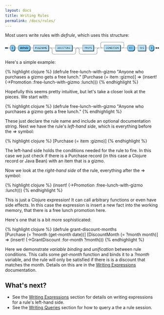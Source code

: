```yaml
---
layout: docs
title: Writing Rules
permalink: /docs/rules/
---
```


Most users write rules with _defrule_, which uses this structure:

![defrule railroad diagram](/img/diagram/RULE.png)

Here's a simple example:

{% highlight clojure %}
(defrule free-lunch-with-gizmo
  "Anyone who purchases a gizmo gets a free lunch."
  [Purchase (= item :gizmo)]
  =>
  (insert! (->Promotion :free-lunch-with-gizmo :lunch)))
{% endhighlight %}

Hopefully this seems pretty intuitive, but let's take a closer look at the pieces. We start with:

{% highlight clojure %}
(defrule free-lunch-with-gizmo
  "Anyone who purchases a gizmo gets a free lunch."
{% endhighlight %}

These just declare the rule name and include an optional documentation string. Next we have the rule's _left-hand side_, which is everything before the _=>_ symbol:

{% highlight clojure %}
  [Purchase (= item :gizmo)]
{% endhighlight %}

The left-hand side holds the conditions needed for the rule to fire. In this case we just check if there is a Purchase record (in this case a Clojure record or Java Bean) with an item that is a gizmo.

Now we look at the _right-hand side_ of the rule, everything after the => symbol:

{% highlight clojure %}
(insert! (->Promotion :free-lunch-with-gizmo :lunch)))
{% endhighlight %}

This is just a Clojure expression! It can call arbitrary functions or even have side effects. In this case the expression is insert a new fact into the working memory, that there is a free lunch promotion here.

Here's one that is a bit more sophisticated:

{% highlight clojure %}
(defrule grant-discount-months  
  [Purchase (= ?month (get-month date))]
  [DiscountMonth (= ?month month)]
  =>
  (insert! (->GrantDiscount :for-month ?month)))
{% endhighlight %}

Here we demonstrate _variable binding_ and _unification_ between rule conditions. This calls some _get-month_ function and binds it to a _?month_ variable, and the rule will only be satisfied if there is is a discount that matches the month. Details on this are in the [Writing Expressions](/docs/expressions/) documentation.

## What's next?
* See the [Writing Expressions](/docs/expressions) section for details on writing expressions for a rule's left-hand side.
* See the [Writing Queries](/docs/queries) section for how to query a the a rule session.
